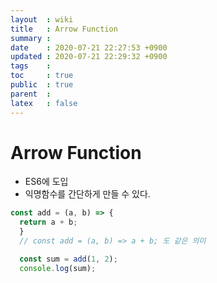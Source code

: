 ```yaml
---
layout  : wiki
title   : Arrow Function
summary : 
date    : 2020-07-21 22:27:53 +0900
updated : 2020-07-21 22:29:32 +0900
tags    : 
toc     : true
public  : true
parent  : 
latex   : false
---
```


# Arrow Function

- ES6에 도입
- 익명함수를 간단하게 만들 수 있다.

```jsx
const add = (a, b) => {
  return a + b;
  }
  // const add = (a, b) => a + b; 도 같은 의미

  const sum = add(1, 2);
  console.log(sum);
```
